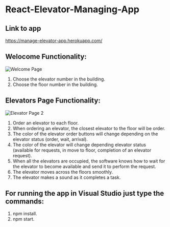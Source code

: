 # React-Elevator-Managing-App

## Link to app
https://manage-elevator-app.herokuapp.com/

## Welocome Functionality:

![Welcome Page](https://user-images.githubusercontent.com/57434735/118123013-4d016680-b3fc-11eb-9df0-96fa33db88f0.PNG)

1. Choose the elevator number in the building.
2. Choose the floor number in the building.

## Elevators Page Functionality:

![Elevator Page 2](https://user-images.githubusercontent.com/57434735/118123348-ca2cdb80-b3fc-11eb-9426-842207d71aa8.PNG)

1. Order an elevator to each floor.
2. When ordering an elevator, the closest elevator to the floor will be order.
3. The color of the elevator order buttons will change depending on the elevator status (order, wait, arrival).
4. The color of the elevator will change depending elevator status (available for requests, in move to floor, completion of an elevator request).
5. When all the elevators are occupied, the software knows how to wait for the elevator to become available and send it to perform the request.
6. The elevator moves across the floors smoothly.
7. The elevator makes a sound as it completes a task.

## For running the app in Visual Studio just type the commands:
1. npm install.
2. npm start.
